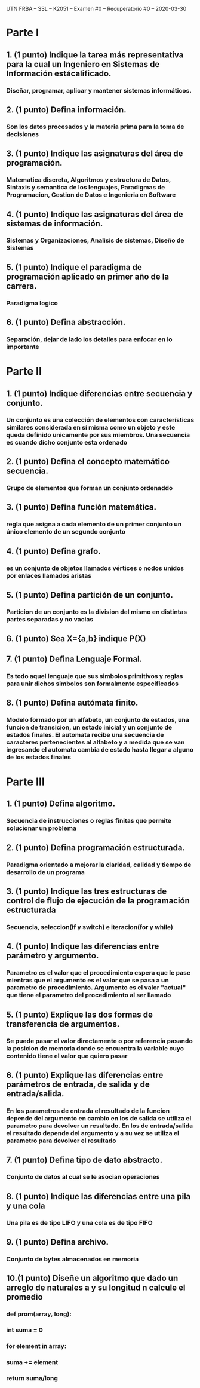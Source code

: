 UTN FRBA – SSL – K2051 – Examen #0 – Recuperatorio #0 – 2020-03-30

# Parte I
## 1. (1 punto) Indique la tarea más representativa para la cual un Ingeniero en Sistemas de Información estácalificado.

### Diseñar, programar, aplicar y mantener sistemas informáticos.

## 2. (1 punto) Defina información.

### Son los datos procesados y la materia prima para la toma de decisiones


## 3. (1 punto) Indique las asignaturas del área de programación.

### Matematica discreta, Algoritmos y estructura de Datos, Sintaxis y semantica de los lenguajes, Paradigmas de Programacion, Gestion de Datos e Ingenieria en Software


## 4. (1 punto) Indique las asignaturas del área de sistemas de información.

### Sistemas y Organizaciones, Analisis de sistemas, Diseño de Sistemas

## 5. (1 punto) Indique el paradigma de programación aplicado en primer año de la carrera.

### Paradigma logico


## 6. (1 punto) Defina abstracción.

### Separación, dejar de lado los detalles para enfocar en lo importante

# Parte II

## 1. (1 punto) Indique diferencias entre secuencia y conjunto.

### Un conjunto es una colección de elementos con características similares considerada en sí misma como un objeto y este queda definido unicamente por sus miembros. Una secuencia es cuando dicho conjunto esta ordenado


## 2. (1 punto) Defina el concepto matemático secuencia.

### Grupo de elementos que forman un conjunto ordenaddo


## 3. (1 punto) Defina función matemática.

### regla que asigna a cada elemento de un primer conjunto un único elemento de un segundo conjunto

## 4. (1 punto) Defina grafo.
### es un conjunto de objetos llamados vértices o nodos unidos por enlaces llamados aristas


## 5. (1 punto) Defina partición de un conjunto.
### Particion de un conjunto es la division del mismo en distintas partes separadas y no vacias


## 6. (1 punto) Sea X={a,b} indique P(X)


## 7. (1 punto) Defina Lenguaje Formal.
### Es todo aquel lenguaje que sus simbolos primitivos y reglas para unir dichos simbolos son formalmente especificados


## 8. (1 punto) Defina autómata finito.
### Modelo formado por un alfabeto, un conjunto de estados, una funcion de transicion, un estado inicial y un conjunto de estados finales. El automata recibe una secuencia de caracteres pertenecientes al alfabeto y a medida que se van ingresando el automata cambia de estado hasta llegar a alguno de los estados finales



# Parte III

## 1. (1 punto) Defina algoritmo.

### Secuencia de instrucciones o reglas finitas que permite solucionar un problema


## 2. (1 punto) Defina programación estructurada.

### Paradigma orientado a mejorar la claridad, calidad y tiempo de desarrollo de un programa


## 3. (1 punto) Indique las tres estructuras de control de flujo de ejecución de la programación estructurada

### Secuencia, seleccion(if y switch) e iteracion(for y while)


## 4. (1 punto) Indique las diferencias entre parámetro y argumento.
### Parametro es el valor que el procedimiento espera que le pase mientras que el argumento es el valor que se pasa a un parametro de procedimiento. Argumento es el valor "actual" que tiene el parametro del procedimiento al ser llamado


## 5. (1 punto) Explique las dos formas de transferencia de argumentos.
### Se puede pasar el valor directamente o por referencia pasando la posicion de memoria donde se encuentra la variable cuyo contenido tiene el valor que quiero pasar



## 6. (1 punto) Explique las diferencias entre parámetros de entrada, de salida y de entrada/salida.
### En los parametros de entrada el resultado de la funcion depende del argumento en cambio en los de salida se utiliza el parametro para devolver un resultado. En los de entrada/salida el resultado depende del argumento y a su vez se utiliza el parametro para devolver el resultado


## 7. (1 punto) Defina tipo de dato abstracto.
### Conjunto de datos al cual se le asocian operaciones 


## 8. (1 punto) Indique las diferencias entre una pila y una cola
### Una pila es de tipo LIFO y una cola es de tipo FIFO


## 9. (1 punto) Defina archivo.
### Conjunto de bytes almacenados en memoria


## 10.(1 punto) Diseñe un algoritmo que dado un arreglo de naturales a y su longitud n calcule el promedio
### def prom(array, long):
###     int suma = 0
###     for element in array:
###         suma += element
###     return suma/long

